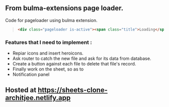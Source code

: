 ## From bulma-extensions page loader.

Code for pageloader using bulma extension.
>  ```html
> <div class="pageloader is-active"><span class="title">Loading</span></div>
> ```


### Features that I need to implement :

- Repiar icons and insert heroicons.
- Ask router to catch the new file and ask for its data from database.
- Create a button against each file to delete that file's record.
- Finally work on the sheet, so as to 
- Notification panel


## Hosted at https://sheets-clone-architjee.netlify.app